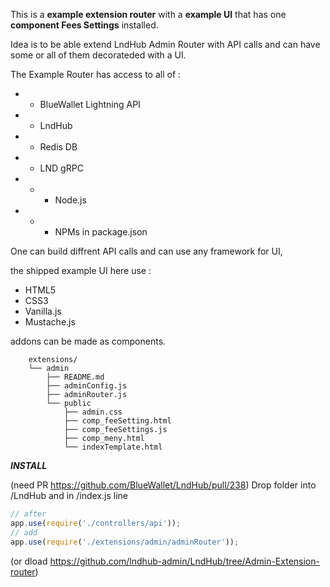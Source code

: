 This is a __example extension router__ with a __example UI__ that has one __component Fees Settings__ installed.

Idea is to be able extend LndHub Admin Router with API calls and can have some or all of them decorateded with a UI.

The Example Router has access to all of : 
 - + BlueWallet Lightning API 
 - + LndHub 
 - + Redis DB 
 - + LND gRPC 
 - - + Node.js
 - - + NPMs in package.json
 

One can build diffrent API calls and can use any framework for UI, 

the shipped example UI here use :

- HTML5
- CSS3
- Vanilla.js
- Mustache.js

addons can be made as components.


        extensions/
        └── admin
            ├── README.md
            ├── adminConfig.js
            ├── adminRouter.js
            └── public
                ├── admin.css
                ├── comp_feeSetting.html
                ├── comp_feeSettings.js
                ├── comp_meny.html
                └── indexTemplate.html



***INSTALL*** 

(need PR https://github.com/BlueWallet/LndHub/pull/238)
Drop folder into /LndHub and in /index.js line 
```javascript
// after
app.use(require('./controllers/api'));
// add
app.use(require('./extensions/admin/adminRouter'));
```

(or dload https://github.com/lndhub-admin/LndHub/tree/Admin-Extension-router)

